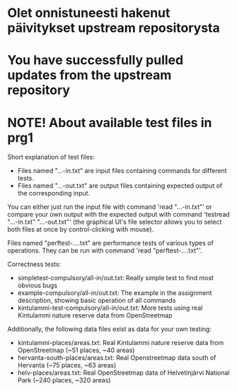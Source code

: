 # Olet onnistuneesti hakenut päivitykset upstream repositorysta

# You have successfully pulled updates from the upstream repository

# NOTE! About available test files in prg1

Short explanation of test files:
- Files named "...-in.txt" are input files containing commands for different tests.
- Files named "...-out.txt" are output files containing expected output of the corresponding input.

You can either just run the input file with command 'read "...-in.txt"' or compare your own output with the expected output with command 'testread "...-in.txt" "...-out.txt"' (the graphical UI's file selector allows you to select both files at once by control-clicking with mouse).

Files named "perftest-....txt" are performance tests of various types of operations. They can be run with command
'read "perftest-....txt"'.

Correctness tests:
- simpletest-compulsory/all-in/out.txt: Really simple test to find most obvious bugs
- example-compulsory/all-in/out.txt: The example in the assignment description, showing basic operation of all commands
- kintulammi-test-compulsory/all-in/out.txt: More tests using real Kintulammi nature reserve data from OpenStreetmap

Additionally, the following data files exist as data for your own testing:
- kintulammi-places/areas.txt: Real Kintulammi nature reserve data from OpenStreetmap (~51 places, ~40 areas)
- hervanta-south-places/areas.txt: Real Openstreetmap data south of Hervanta (~75 places, ~63 areas)
- helv-places/areas.txt: Real OpenStreetmap data of Helvetinjärvi National Park (~240 places, ~320 areas)
